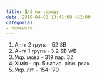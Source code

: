```yaml
---
title: Д/З на середу
date: 2018-04-03 13:46:00 +03:00
categories:
- homework
---
```


1. Англ 2 група - 52 SB
2. Англ 1 група - 3.2 SB WB
3. Укр. мова - 319 пар. 32
4. Хімія - пр. 5 напис. рівн. реак.
5. Укр. літ. - 154-170 